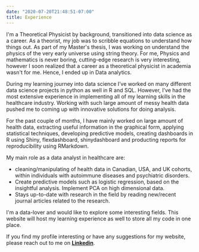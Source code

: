 ```yaml
---
date: "2020-07-20T21:48:51-07:00"
title: Experience
---
```


I'm a Theoretical Physicist by background, transitioned into data science as a career. As a theorist, my job was to scribble equations to understand how things out. As part of my Master's thesis, I was working on understand the physics of the very early universe using string theory. For me, Physics and mathematics is never boring, cutting-edge research is very interesting, however I soon realized that a career as a theoretical physicist in academia wasn't for me. Hence, I ended up in Data analytics. 

During my learning journey into data science I’ve worked on many different data science projects in python as well in R and SQL. However, I’ve had the most extensive experience in implementing all of my learning skills in the healthcare industry. Working with such large amount of messy health data pushed me to coming up with innovative solutions for doing analysis. 

For the past couple of months, I have mainly worked on
large amount of health data, extracting useful information in the graphical form, applying statistical techniques, developing  predictive models, creating dashboards in R using Shiny, flexdashboard, shinydashboard and producting reports for reproducibility using RMarkdown. 

My main role as a data analyst in healthcare are:
* cleaning/manipulating of health data in Canadian, USA, and UK cohorts, within individuals with autoimmune diseases and psychiatric disorders. 
* Create predictive models such as logistic regression, based on the insightful analysis. Implement PCA on high dimensional data.
* Stays up-to-date with research in the field by reading new/recent journal articles related to the research.

I'm a data-lover and would like to explore some interesting fields. This website will host my learning experience as well to store all my code in one place.

If you find my profile interesting or have any suggestions for my website, please reach out to me on [**Linkedin**](https://www.linkedin.com/in/mitul-patel2393).
 